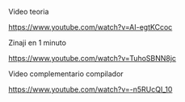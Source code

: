Video teoria

https://www.youtube.com/watch?v=AI-egtKCcoc


Zinaji en 1 minuto

https://www.youtube.com/watch?v=TuhoSBNN8jc


Video complementario compilador

https://www.youtube.com/watch?v=-n5RUcQI_10
